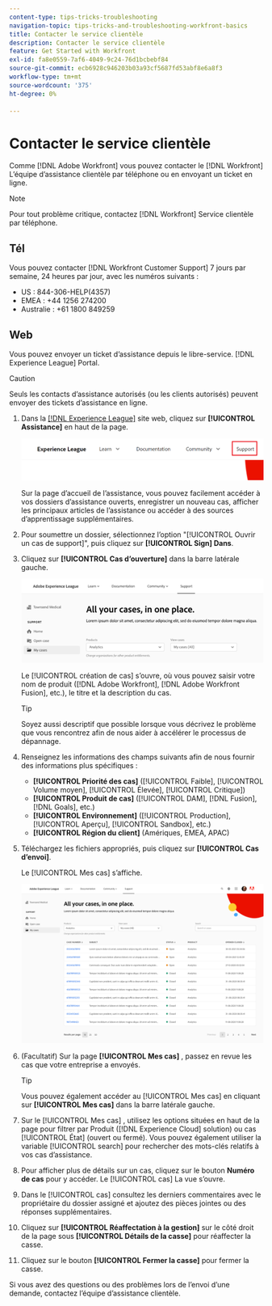 ```yaml
---
content-type: tips-tricks-troubleshooting
navigation-topic: tips-tricks-and-troubleshooting-workfront-basics
title: Contacter le service clientèle
description: Contacter le service clientèle
feature: Get Started with Workfront
exl-id: fa8e0559-7af6-4049-9c24-76d1bcbebf84
source-git-commit: ecb6928c946203b03a93cf5687fd53abf8e6a8f3
workflow-type: tm+mt
source-wordcount: '375'
ht-degree: 0%

---
```


# Contacter le service clientèle

<!--
<p>(We need to keep this as a standalone article. It is linked in multiple articles and FAQs.)</p>
-->

Comme [!DNL Adobe Workfront] vous pouvez contacter le [!DNL Workfront] L’équipe d’assistance clientèle par téléphone ou en envoyant un ticket en ligne.

>[!NOTE]
>
>Pour tout problème critique, contactez [!DNL Workfront] Service clientèle par téléphone.

## Tél

Vous pouvez contacter [!DNL Workfront Customer Support] 7 jours par semaine, 24 heures par jour, avec les numéros suivants :

* US : 844-306-HELP(4357)
* EMEA : +44 1256 274200
* Australie : +61 1800 849259

## Web

Vous pouvez envoyer un ticket d’assistance depuis le libre-service. [!DNL Experience League] Portal.

>[!CAUTION]
>
>Seuls les contacts d’assistance autorisés (ou les clients autorisés) peuvent envoyer des tickets d’assistance en ligne.


1. Dans la [[!DNL Experience League]](https://experienceleague.adobe.com) site web, cliquez sur **[!UICONTROL Assistance]**  en haut de la page.

   ![](assets/experience-league-top-navigation-with-support-highlighted.png)

   Sur la page d’accueil de l’assistance, vous pouvez facilement accéder à vos dossiers d’assistance ouverts, enregistrer un nouveau cas, afficher les principaux articles de l’assistance ou accéder à des sources d’apprentissage supplémentaires.

1. Pour soumettre un dossier, sélectionnez l’option &quot;[!UICONTROL Ouvrir un cas de support]&quot;, puis cliquez sur **[!UICONTROL Sign] Dans**.

1. Cliquez sur **[!UICONTROL Cas d’ouverture]** dans la barre latérale gauche.

   ![](assets/left-nav-bar-for-exl-support-portal.png)

   Le [!UICONTROL création de cas] s’ouvre, où vous pouvez saisir votre nom de produit ([!DNL Adobe Workfront], [!DNL Adobe Workfront Fusion], etc.), le titre et la description du cas.

   >[!TIP]
   >
   >Soyez aussi descriptif que possible lorsque vous décrivez le problème que vous rencontrez afin de nous aider à accélérer le processus de dépannage.


1. Renseignez les informations des champs suivants afin de nous fournir des informations plus spécifiques :

   * **[!UICONTROL Priorité des cas]** ([!UICONTROL Faible], [!UICONTROL Volume moyen], [!UICONTROL Élevée], [!UICONTROL Critique])
   * **[!UICONTROL Produit de cas]** ([!UICONTROL DAM], [!DNL Fusion], [!DNL Goals], etc.)
   * **[!UICONTROL Environnement]** ([!UICONTROL Production], [!UICONTROL Aperçu], [!UICONTROL Sandbox], etc.)
   * **[!UICONTROL Région du client]** (Amériques, EMEA, APAC)

1. Téléchargez les fichiers appropriés, puis cliquez sur **[!UICONTROL Cas d’envoi]**.

   Le [!UICONTROL Mes cas] s’affiche.

   ![](assets/all-cases-list-exl-support-portal.png)

1. (Facultatif) Sur la page **[!UICONTROL Mes cas]** , passez en revue les cas que votre entreprise a envoyés.

   >[!TIP]
   >
   >Vous pouvez également accéder au [!UICONTROL Mes cas] en cliquant sur **[!UICONTROL Mes cas]** dans la barre latérale gauche.

1. Sur le [!UICONTROL Mes cas] , utilisez les options situées en haut de la page pour filtrer par Produit ([!DNL Experience Cloud] solution) ou cas [!UICONTROL État] (ouvert ou fermé). Vous pouvez également utiliser la variable [!UICONTROL search] pour rechercher des mots-clés relatifs à vos cas d’assistance.

1. Pour afficher plus de détails sur un cas, cliquez sur le bouton **Numéro de cas** pour y accéder. Le [!UICONTROL cas] La vue s’ouvre.

1. Dans le [!UICONTROL cas] consultez les derniers commentaires avec le propriétaire du dossier assigné et ajoutez des pièces jointes ou des réponses supplémentaires.

1. Cliquez sur **[!UICONTROL Réaffectation à la gestion]** sur le côté droit de la page sous **[!UICONTROL Détails de la casse]** pour réaffecter la casse.

1. Cliquez sur le bouton **[!UICONTROL Fermer la casse]** pour fermer la casse.


Si vous avez des questions ou des problèmes lors de l’envoi d’une demande, contactez l’équipe d’assistance clientèle.



<!--drafted: I took the information above from this blog post by Jon Chen (on September 13, 2022): https://experienceleaguecommunities.adobe.com/t5/workfront-blogs/how-to-submit-a-support-ticket-on-experience-league/ba-p/461737)

- this is the information that was there before - pointing to WorkfrontOne: 

If you are logged in as an Authorized Support Contact, you can contact Workfront Customer Support through the Workfront One site and create a case, formally called a ticket.

1. Log in to [**one.workfront.com**](https://one.workfront.com/) as an Authorized Support Contact.
1. On the **Home** page, click **Support**.

   ![](assets/supporthome-350x138.png)

   The Customer Support page displays.

   >[!NOTE]
   >
   >If you don't see the Support option on the Home page, you are not an Authorized Support Contact. Your Workfront administrator can contact Workfront Customer Support and request you be added an Authorized Support Contact. If you are the only Workfront administrator for your organization, contact the Workfront Support team by phone.

1. Complete the fields in the **Create a Support Case** form. All fields are required.  

   <table style="table-layout:auto">
    <tr>
        <td><strong>Subject</strong></td>
        <td>Type a brief question or explanation of the issue you are experiencing.</td>
    </tr>
    <tr>
        <td><strong>Description</strong></td>
        <td>Type a detailed description of the issue. Include as much information as possible.</td>
    </tr>
    <tr>
        <td><strong>Priority</strong></td>
        <td> </td>
    </tr>
    <tr>
        <td><strong>Case Product</strong></td>
        <td>Select the product in which you are experiencing the issue. If the issue is not related to a specific product, select None.</td>
    </tr>
    <tr>
        <td><strong>Product Area</strong></td>
        <td>Select the area of the product that best relates to the issue. If the related area is not listed in the drop-down menu, select Not Listed.</td>
    </tr>
    <tr>
        <td><strong>Environment</strong></td>
        <td>Select the environment in which the issue occurs. If you are seeing the issue in both the Production and Sandbox environments, please select Production.</td>
    </tr>
    <tr>
        <td><strong>Customer Region</strong></td>
        <td> </td>
    </tr>
   </table>

1. (Optional) Attach a file, such as an image or video file.

   1. At the bottom of the form, click **Upload File**.
   1. Click **Upload File**, then browse for and select the desired file.

      ![](assets/supportselectfile-350x368.png)

   1. Click **Done** to upload the file to the case.

1. Click **Submit** to submit the case to Workfront Customer Support.

-->


